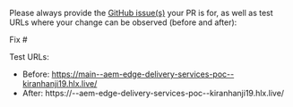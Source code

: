 Please always provide the [GitHub issue(s)](../issues) your PR is for, as well as test URLs where your change can be observed (before and after):

Fix #<gh-issue-id>

Test URLs:
- Before: https://main--aem-edge-delivery-services-poc--kiranhanji19.hlx.live/
- After: https://<branch>--aem-edge-delivery-services-poc--kiranhanji19.hlx.live/
